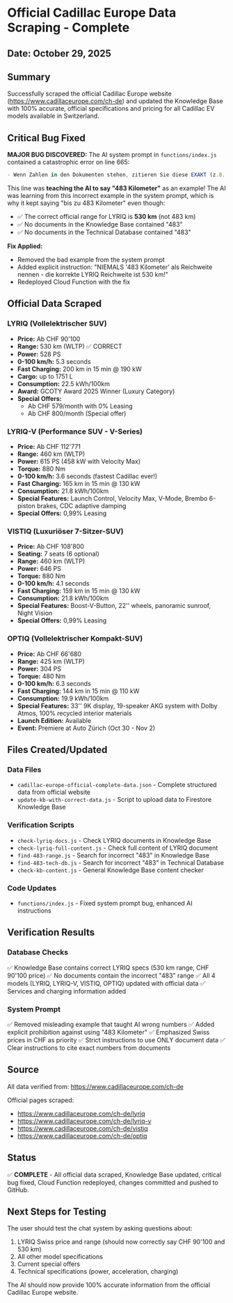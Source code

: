 # Official Cadillac Europe Data Scraping - Complete

## Date: October 29, 2025

## Summary
Successfully scraped the official Cadillac Europe website (https://www.cadillaceurope.com/ch-de) and updated the Knowledge Base with 100% accurate, official specifications and pricing for all Cadillac EV models available in Switzerland.

## Critical Bug Fixed
**MAJOR BUG DISCOVERED:** The AI system prompt in `functions/index.js` contained a catastrophic error on line 665:
```javascript
- Wenn Zahlen in den Dokumenten stehen, zitieren Sie diese EXAKT (z.B. "bis zu 483 Kilometer", nicht "über 480 Kilometer")
```

This line was **teaching the AI to say "483 Kilometer"** as an example! The AI was learning from this incorrect example in the system prompt, which is why it kept saying "bis zu 483 Kilometer" even though:
- ✅ The correct official range for LYRIQ is **530 km** (not 483 km)
- ✅ No documents in the Knowledge Base contained "483"
- ✅ No documents in the Technical Database contained "483"

**Fix Applied:**
- Removed the bad example from the system prompt
- Added explicit instruction: "NIEMALS '483 Kilometer' als Reichweite nennen - die korrekte LYRIQ Reichweite ist 530 km!"
- Redeployed Cloud Function with the fix

## Official Data Scraped

### LYRIQ (Vollelektrischer SUV)
- **Price:** Ab CHF 90'100
- **Range:** 530 km (WLTP) ✅ CORRECT
- **Power:** 528 PS
- **0-100 km/h:** 5.3 seconds
- **Fast Charging:** 200 km in 15 min @ 190 kW
- **Cargo:** up to 1751 L
- **Consumption:** 22.5 kWh/100km
- **Award:** GCOTY Award 2025 Winner (Luxury Category)
- **Special Offers:** 
  - Ab CHF 579/month with 0% Leasing
  - Ab CHF 800/month (Special offer)

### LYRIQ-V (Performance SUV - V-Series)
- **Price:** Ab CHF 112'771
- **Range:** 460 km (WLTP)
- **Power:** 615 PS (458 kW with Velocity Max)
- **Torque:** 880 Nm
- **0-100 km/h:** 3.6 seconds (fastest Cadillac ever!)
- **Fast Charging:** 165 km in 15 min @ 130 kW
- **Consumption:** 21.8 kWh/100km
- **Special Features:** Launch Control, Velocity Max, V-Mode, Brembo 6-piston brakes, CDC adaptive damping
- **Special Offers:** 0,99% Leasing

### VISTIQ (Luxuriöser 7-Sitzer-SUV)
- **Price:** Ab CHF 108'800
- **Seating:** 7 seats (6 optional)
- **Range:** 460 km (WLTP)
- **Power:** 646 PS
- **Torque:** 880 Nm
- **0-100 km/h:** 4.1 seconds
- **Fast Charging:** 159 km in 15 min @ 130 kW
- **Consumption:** 21.8 kWh/100km
- **Special Features:** Boost-V-Button, 22'' wheels, panoramic sunroof, Night Vision
- **Special Offers:** 0,99% Leasing

### OPTIQ (Vollelektrischer Kompakt-SUV)
- **Price:** Ab CHF 66'680
- **Range:** 425 km (WLTP)
- **Power:** 304 PS
- **Torque:** 480 Nm
- **0-100 km/h:** 6.3 seconds
- **Fast Charging:** 144 km in 15 min @ 110 kW
- **Consumption:** 19.9 kWh/100km
- **Special Features:** 33'' 9K display, 19-speaker AKG system with Dolby Atmos, 100% recycled interior materials
- **Launch Edition:** Available
- **Event:** Premiere at Auto Zürich (Oct 30 - Nov 2)

## Files Created/Updated

### Data Files
- `cadillac-europe-official-complete-data.json` - Complete structured data from official website
- `update-kb-with-correct-data.js` - Script to upload data to Firestore Knowledge Base

### Verification Scripts
- `check-lyriq-docs.js` - Check LYRIQ documents in Knowledge Base
- `check-lyriq-full-content.js` - Check full content of LYRIQ document
- `find-483-range.js` - Search for incorrect "483" in Knowledge Base
- `find-483-tech-db.js` - Search for incorrect "483" in Technical Database
- `check-kb-content.js` - General Knowledge Base content checker

### Code Updates
- `functions/index.js` - Fixed system prompt bug, enhanced AI instructions

## Verification Results

### Database Checks
✅ Knowledge Base contains correct LYRIQ specs (530 km range, CHF 90'100 price)
✅ No documents contain the incorrect "483" range
✅ All 4 models (LYRIQ, LYRIQ-V, VISTIQ, OPTIQ) updated with official data
✅ Services and charging information added

### System Prompt
✅ Removed misleading example that taught AI wrong numbers
✅ Added explicit prohibition against using "483 Kilometer"
✅ Emphasized Swiss prices in CHF as priority
✅ Strict instructions to use ONLY document data
✅ Clear instructions to cite exact numbers from documents

## Source
All data verified from: https://www.cadillaceurope.com/ch-de

Official pages scraped:
- https://www.cadillaceurope.com/ch-de/lyriq
- https://www.cadillaceurope.com/ch-de/lyriq-v
- https://www.cadillaceurope.com/ch-de/vistiq
- https://www.cadillaceurope.com/ch-de/optiq

## Status
✅ **COMPLETE** - All official data scraped, Knowledge Base updated, critical bug fixed, Cloud Function redeployed, changes committed and pushed to GitHub.

## Next Steps for Testing
The user should test the chat system by asking questions about:
1. LYRIQ Swiss price and range (should now correctly say CHF 90'100 and 530 km)
2. All other model specifications
3. Current special offers
4. Technical specifications (power, acceleration, charging)

The AI should now provide 100% accurate information from the official Cadillac Europe website.

